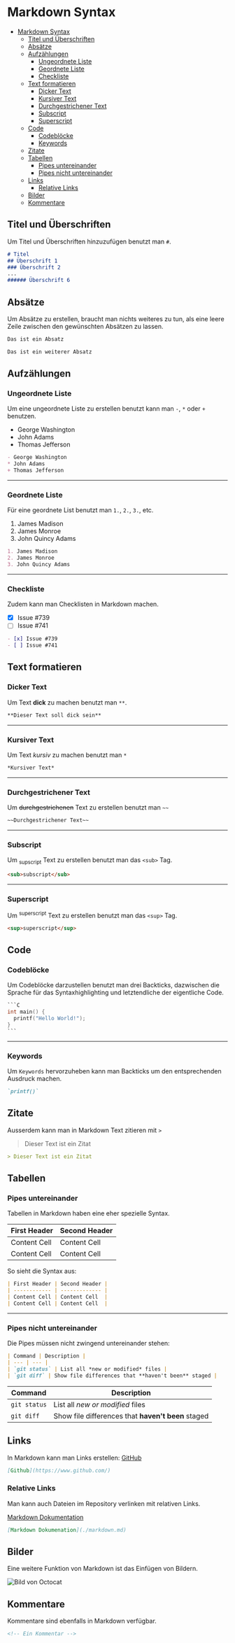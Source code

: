 # Markdown Syntax

- [Markdown Syntax](#markdown-syntax)
  - [Titel und Überschriften](#titel-und-überschriften)
  - [Absätze](#absätze)
  - [Aufzählungen](#aufzählungen)
    - [Ungeordnete Liste](#ungeordnete-liste)
    - [Geordnete Liste](#geordnete-liste)
    - [Checkliste](#checkliste)
  - [Text formatieren](#text-formatieren)
    - [Dicker Text](#dicker-text)
    - [Kursiver Text](#kursiver-text)
    - [Durchgestrichener Text](#durchgestrichener-text)
    - [Subscript](#subscript)
    - [Superscript](#superscript)
  - [Code](#code)
    - [Codeblöcke](#codeblöcke)
    - [Keywords](#keywords)
  - [Zitate](#zitate)
  - [Tabellen](#tabellen)
    - [Pipes untereinander](#pipes-untereinander)
    - [Pipes nicht untereinander](#pipes-nicht-untereinander)
  - [Links](#links)
    - [Relative Links](#relative-links)
  - [Bilder](#bilder)
  - [Kommentare](#kommentare)

## Titel und Überschriften

Um Titel und Überschriften hinzuzufügen benutzt man `#`.

```md
# Titel
## Überschrift 1
### Überschrift 2
...
###### Überschrift 6
```

## Absätze

Um Absätze zu erstellen, braucht man nichts weiteres zu tun, als eine leere Zeile zwischen den gewünschten Absätzen zu lassen.

```md
Das ist ein Absatz

Das ist ein weiterer Absatz
```

## Aufzählungen

### Ungeordnete Liste

Um eine ungeordnete Liste zu erstellen benutzt kann man `-`, `*` oder `+` benutzen.

- George Washington
- John Adams
- Thomas Jefferson

```md
- George Washington
* John Adams
+ Thomas Jefferson
```

---

### Geordnete Liste

Für eine geordnete List benutzt man `1.`, `2.`, `3.`, etc.

1. James Madison
2. James Monroe
3. John Quincy Adams

```md
1. James Madison
2. James Monroe
3. John Quincy Adams
```

---

### Checkliste

Zudem kann man Checklisten in Markdown machen.

- [x] Issue #739
- [ ] Issue #741

```md
- [x] Issue #739
- [ ] Issue #741
```

## Text formatieren

### Dicker Text

Um Text **dick** zu machen benutzt man `**`.

```md
**Dieser Text soll dick sein**
```

---

### Kursiver Text

Um Text *kursiv* zu machen benutzt man `*`

```md
*Kursiver Text*
```

---

### Durchgestrichener Text

Um ~~durchgestrichenen~~ Text zu erstellen benutzt man `~~`

```md
~~Durchgestrichener Text~~
```

---

### Subscript

Um <sub>supscript</sub> Text zu erstellen benutzt man das `<sub>` Tag.

```md
<sub>subscript</sub>
```

---

### Superscript

Um <sup>superscript</sup> Text zu erstellen benutzt man das `<sup>` Tag.

```md
<sup>superscript</sup>
```

## Code

### Codeblöcke

Um Codeblöcke darzustellen benutzt man drei Backticks, dazwischen die Sprache für das Syntaxhighlighting und letztendliche der eigentliche Code.

````C
```C
int main() {
  printf("Hello World!");
}
```
````

---

### Keywords

Um `Keywords` hervorzuheben kann man Backticks um den entsprechenden Ausdruck machen.

```md
`printf()`
```

## Zitate

Ausserdem kann man in Markdown Text zitieren mit `>`

> Dieser Text ist ein Zitat

```md
> Dieser Text ist ein Zitat
```

## Tabellen

### Pipes untereinander

Tabellen in Markdown haben eine eher spezielle Syntax.

| First Header | Second Header |
| ------------ | ------------- |
| Content Cell | Content Cell  |
| Content Cell | Content Cell  |

So sieht die Syntax aus:

```md
| First Header | Second Header |
| ------------ | ------------- |
| Content Cell | Content Cell  |
| Content Cell | Content Cell  |
```

---

### Pipes nicht untereinander

Die Pipes müssen nicht zwingend untereinander stehen:

```md
| Command | Description |
| --- | --- |
| `git status` | List all *new or modified* files |
| `git diff` | Show file differences that **haven't been** staged |
```

| Command | Description |
| --- | --- |
| `git status` | List all *new or modified* files |
| `git diff` | Show file differences that **haven't been** staged |

## Links

In Markdown kann man Links erstellen: [GitHub](htttps://www.github.com/)

```md
[Github](https://www.github.com/)
```

### Relative Links

Man kann auch Dateien im Repository verlinken mit relativen Links.

[Markdown Dokumentation](./markdown.md)

```md
[Markdown Dokumenation](./markdown.md)
```

## Bilder

Eine weitere Funktion von Markdown ist das Einfügen von Bildern.

![Bild von Octocat](https://myoctocat.com/assets/images/base-octocat.svg)

## Kommentare

<!-- Man kann ebenfalls Kommentare erstellen -->
Kommentare sind ebenfalls in Markdown verfügbar.

```md
<!-- Ein Kommentar -->
```
